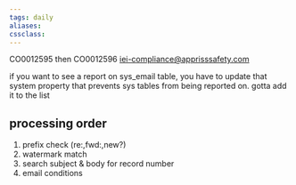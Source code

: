 ```yaml
---
tags: daily
aliases:
cssclass:
---
```


CO0012595 then CO0012596
iei-compliance@apprisssafety.com

if you want to see a report on sys_email table, you have to update that system property that prevents sys tables from being reported on. gotta add it to the list 

## processing order

1.  prefix check (re:,fwd:,new?)
2.  watermark match 
3.  search subject & body for record number
4.  email conditions